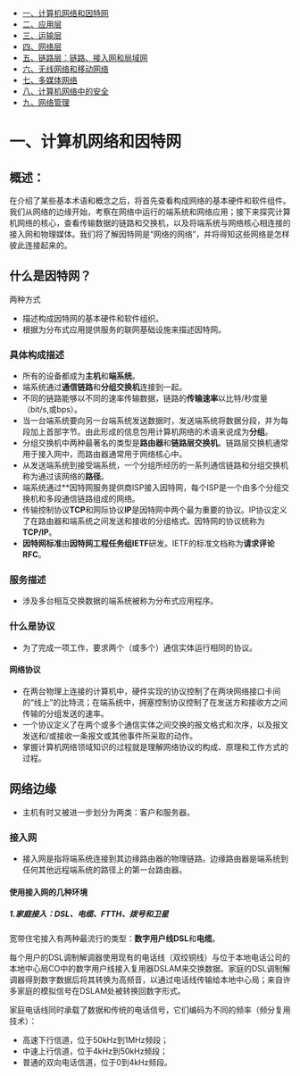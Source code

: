 <!-- GFM-TOC -->
* [一、计算机网络和因特网](#一计算机网络和因特网)
* [二、应用层](二应用层)
* [三、运输层](三运输层)
* [四、网络层](四网络层)
* [五、链路层：链路、接入网和局域网](五链路层：链路、接入层和局域网)
* [六、无线网络和移动网络](六无线网络和移动网络)
* [七、多媒体网络](七多媒体网络)
* [八、计算机网络中的安全](八计算机网络中的安全)
* [九、网络管理](九网络管理)

# 一、计算机网络和因特网

## 概述：

在介绍了某些基本术语和概念之后，将首先查看构成网络的基本硬件和软件组件。我们从网络的边缘开始，考察在网络中运行的端系统和网络应用；接下来探究计算机网络的核心，查看传输数据的链路和交换机，以及将端系统与网络核心相连接的接入网和物理媒体。我们将了解因特网是“网络的网络”，并将得知这些网络是怎样彼此连接起来的。

## 什么是因特网？

两种方式

- 描述构成因特网的基本硬件和软件组织。
- 根据为分布式应用提供服务的联网基础设施来描述因特网。

### 具体构成描述

- 所有的设备都成为**主机**和**端系统**。
- 端系统通过**通信链路**和**分组交换机**连接到一起。
- 不同的链路能够以不同的速率传输数据，链路的**传输速率**以比特/秒度量（bit/s,或bps）。
- 当一台端系统要向另一台端系统发送数据时，发送端系统将数据分段，并为每段加上首部字节。由此形成的信息包用计算机网络的术语来说成为**分组**。
- 分组交换机中两种最著名的类型是**路由器**和**链路层交换机**。链路层交换机通常用于接入网中，而路由器通常用于网络核心中。
- 从发送端系统到接受端系统，一个分组所经历的一系列通信链路和分组交换机称为通过该网络的**路径**。
- 端系统通过**因特网服务提供商ISP接入因特网，每个ISP是一个由多个分组交换机和多段通信链路组成的网络。
- 传输控制协议**TCP**和网际协议**IP**是因特网中两个最为重要的协议。IP协议定义了在路由器和端系统之间发送和接收的分组格式。因特网的协议统称为**TCP/IP**。
- **因特网标准**由**因特网工程任务组IETF**研发。IETF的标准文档称为**请求评论RFC**。

### 服务描述

- 涉及多台相互交换数据的端系统被称为分布式应用程序。

### 什么是协议

- 为了完成一项工作，要求两个（或多个）通信实体运行相同的协议。

#### 网络协议

- 在两台物理上连接的计算机中，硬件实现的协议控制了在两块网络接口卡间的“线上”的比特流；在端系统中，拥塞控制协议控制了在发送方和接收方之间传输的分组发送的速率。
- 一个协议定义了在两个或多个通信实体之间交换的报文格式和次序，以及报文发送和/或接收一条报文或其他事件所采取的动作。
- 掌握计算机网络领域知识的过程就是理解网络协议的构成、原理和工作方式的过程。

## 网络边缘

- 主机有时又被进一步划分为两类：客户和服务器。

### 接入网

- 接入网是指将端系统连接到其边缘路由器的物理链路。边缘路由器是端系统到任何其他远程端系统的路径上的第一台路由器。

#### 使用接入网的几种环境

##### 1.家庭接入：DSL、电缆、FTTH、拨号和卫星

宽带住宅接入有两种最流行的类型：**数字用户线DSL**和**电缆**。

每个用户的DSL调制解调器使用现有的电话线（双绞铜线）与位于本地电话公司的本地中心局CO中的数字用户线接入复用器DSLAM来交换数据。家庭的DSL调制解调器得到数字数据后将其转换为高频音，以通过电话线传输给本地中心局；来自许多家庭的模拟信号在DSLAM处被转换回数字形式。

家庭电话线同时承载了数据和传统的电话信号，它们编码为不同的频率（频分复用技术）：

- 高速下行信道，位于50kHz到1MHz频段；
- 中速上行信道，位于4kHz到50kHz频段；
- 普通的双向电话信道，位于0到4kHz频段。

